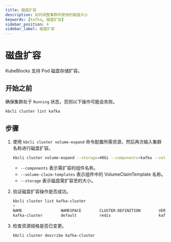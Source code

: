 ```yaml
---
title: 磁盘扩容
description: 如何调整集群所使用的磁盘大小
keywords: [kafka, 磁盘扩容]
sidebar_position: 4
sidebar_label: 磁盘扩容
---
```


# 磁盘扩容

KubeBlocks 支持 Pod 磁盘存储扩容。

## 开始之前

确保集群处于 `Running` 状态，否则以下操作可能会失败。

```bash
kbcli cluster list kafka  
```

## 步骤

1. 使用 `kbcli cluster volume-expand` 命令配置所需资源，然后再次输入集群名称进行磁盘扩容。

   ```bash
   kbcli cluster volume-expand --storage=40Gi --components=kafka --volume-claim-templates=data kafka
   ```

   - `--components` 表示需扩容的组件名称。
   - `--volume-claim-templates` 表示组件中的 VolumeClaimTemplate 名称。
   - `--storage` 表示磁盘需扩容至的大小。

2. 验证磁盘扩容操作是否成功。

   ```bash
   kbcli cluster list kafka-cluster
   >
   NAME                 NAMESPACE        CLUSTER-DEFINITION        VERSION                  TERMINATION-POLICY        STATUS          CREATED-TIME
   kafka-cluster        default          redis                     kafka-3.3.2              Delete                    Running        May 11,2023 15:27 UTC+0800
   ```

3. 检查资源规格是否已变更。

    ```bash
    kbcli cluster describe kafka-cluster
    ```